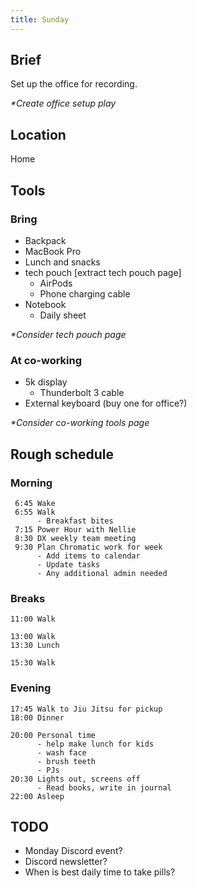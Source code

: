 ```yaml
---
title: Sunday
---
```


## Brief

Set up the office for recording.

_\*Create office setup play_

## Location

Home

## Tools

### Bring

- Backpack
- MacBook Pro
- Lunch and snacks
- tech pouch [extract tech pouch page]
  - AirPods
  - Phone charging cable
- Notebook
  - Daily sheet

_\*Consider tech pouch page_

### At co-working

- 5k display
  - Thunderbolt 3 cable
- External keyboard (buy one for office?)

_\*Consider co-working tools page_

## Rough schedule

### Morning

```
 6:45 Wake
 6:55 Walk
      - Breakfast bites
 7:15 Power Hour with Nellie
 8:30 DX weekly team meeting
 9:30 Plan Chromatic work for week
      - Add items to calendar
      - Update tasks
      - Any additional admin needed
```

### Breaks

```
11:00 Walk

13:00 Walk
13:30 Lunch

15:30 Walk
```

### Evening

```
17:45 Walk to Jiu Jitsu for pickup
18:00 Dinner

20:00 Personal time
      - help make lunch for kids
      - wash face
      - brush teeth
      - PJs
20:30 Lights out, screens off
      - Read books, write in journal
22:00 Asleep
```

## TODO

- Monday Discord event?
- Discord newsletter?
- When is best daily time to take pills?
